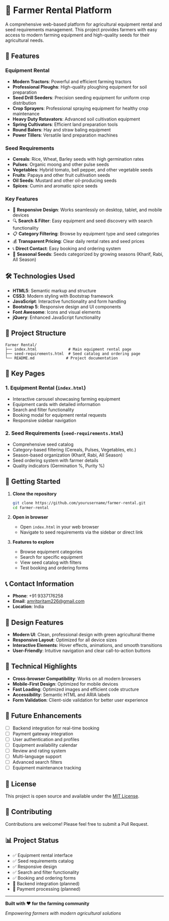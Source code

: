 # 🌾 Farmer Rental Platform

A comprehensive web-based platform for agricultural equipment rental and seed requirements management. This project provides farmers with easy access to modern farming equipment and high-quality seeds for their agricultural needs.

## 🚀 Features

### Equipment Rental
- **Modern Tractors**: Powerful and efficient farming tractors
- **Professional Ploughs**: High-quality ploughing equipment for soil preparation
- **Seed Drill Seeders**: Precision seeding equipment for uniform crop distribution
- **Crop Sprayers**: Professional spraying equipment for healthy crop maintenance
- **Heavy Duty Rotavators**: Advanced soil cultivation equipment
- **Spring Cultivators**: Efficient land preparation tools
- **Round Balers**: Hay and straw baling equipment
- **Power Tillers**: Versatile land preparation machines

### Seed Requirements
- **Cereals**: Rice, Wheat, Barley seeds with high germination rates
- **Pulses**: Organic moong and other pulse seeds
- **Vegetables**: Hybrid tomato, bell pepper, and other vegetable seeds
- **Fruits**: Papaya and other fruit cultivation seeds
- **Oil Seeds**: Mustard and other oil-producing seeds
- **Spices**: Cumin and aromatic spice seeds

### Key Features
- 📱 **Responsive Design**: Works seamlessly on desktop, tablet, and mobile devices
- 🔍 **Search & Filter**: Easy equipment and seed discovery with search functionality
- 📋 **Category Filtering**: Browse by equipment type and seed categories
- 💰 **Transparent Pricing**: Clear daily rental rates and seed prices
- 📞 **Direct Contact**: Easy booking and ordering system
- 🌱 **Seasonal Seeds**: Seeds categorized by growing seasons (Kharif, Rabi, All Season)

## 🛠️ Technologies Used

- **HTML5**: Semantic markup and structure
- **CSS3**: Modern styling with Bootstrap framework
- **JavaScript**: Interactive functionality and form handling
- **Bootstrap 5**: Responsive design and UI components
- **Font Awesome**: Icons and visual elements
- **jQuery**: Enhanced JavaScript functionality

## 📁 Project Structure

```
Farmer Rental/
├── index.html              # Main equipment rental page
├── seed-requirements.html  # Seed catalog and ordering page
└── README.md              # Project documentation
```

## 🎯 Key Pages

### 1. Equipment Rental (`index.html`)
- Interactive carousel showcasing farming equipment
- Equipment cards with detailed information
- Search and filter functionality
- Booking modal for equipment rental requests
- Responsive sidebar navigation

### 2. Seed Requirements (`seed-requirements.html`)
- Comprehensive seed catalog
- Category-based filtering (Cereals, Pulses, Vegetables, etc.)
- Season-based organization (Kharif, Rabi, All Season)
- Seed ordering system with farmer details
- Quality indicators (Germination %, Purity %)

## 🚀 Getting Started

1. **Clone the repository**
   ```bash
   git clone https://github.com/yourusername/farmer-rental.git
   cd farmer-rental
   ```

2. **Open in browser**
   - Open `index.html` in your web browser
   - Navigate to seed requirements via the sidebar or direct link

3. **Features to explore**
   - Browse equipment categories
   - Search for specific equipment
   - View seed catalog with filters
   - Test booking and ordering forms

## 📞 Contact Information

- **Phone**: +91 9337176258
- **Email**: amritpritam226@gmail.com
- **Location**: India

## 🎨 Design Features

- **Modern UI**: Clean, professional design with green agricultural theme
- **Responsive Layout**: Optimized for all device sizes
- **Interactive Elements**: Hover effects, animations, and smooth transitions
- **User-Friendly**: Intuitive navigation and clear call-to-action buttons

## 🔧 Technical Highlights

- **Cross-browser Compatibility**: Works on all modern browsers
- **Mobile-First Design**: Optimized for mobile devices
- **Fast Loading**: Optimized images and efficient code structure
- **Accessibility**: Semantic HTML and ARIA labels
- **Form Validation**: Client-side validation for better user experience

## 🌟 Future Enhancements

- [ ] Backend integration for real-time booking
- [ ] Payment gateway integration
- [ ] User authentication and profiles
- [ ] Equipment availability calendar
- [ ] Review and rating system
- [ ] Multi-language support
- [ ] Advanced search filters
- [ ] Equipment maintenance tracking

## 📄 License

This project is open source and available under the [MIT License](LICENSE).

## 🤝 Contributing

Contributions are welcome! Please feel free to submit a Pull Request.

## 📊 Project Status

- ✅ Equipment rental interface
- ✅ Seed requirements catalog
- ✅ Responsive design
- ✅ Search and filter functionality
- ✅ Booking and ordering forms
- 🔄 Backend integration (planned)
- 🔄 Payment processing (planned)

---

**Built with ❤️ for the farming community**

*Empowering farmers with modern agricultural solutions* 